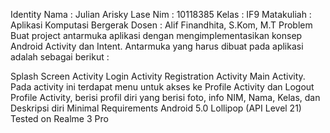 Identity
Nama : Julian Arisky Lase
Nim : 10118385
Kelas : IF9
Matakuliah : Aplikasi Komputasi Bergerak
Dosen : Alif Finandhita, S.Kom, M.T
Problem
Buat project antarmuka aplikasi dengan mengimplementasikan konsep Android Activity dan Intent. Antarmuka yang harus dibuat pada aplikasi adalah sebagai berikut :

Splash Screen Activity
Login Activity
Registration Activity
Main Activity. Pada activity ini terdapat menu untuk akses ke Profile Activity dan Logout
Profile Activity, berisi profil diri yang berisi foto, info NIM, Nama, Kelas, dan Deskripsi diri
Minimal Requirements
Android 5.0 Lollipop (API Level 21)
Tested on
Realme 3 Pro
